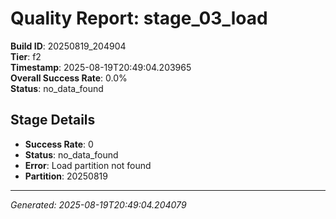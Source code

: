 # Quality Report: stage_03_load

**Build ID**: 20250819_204904  
**Tier**: f2  
**Timestamp**: 2025-08-19T20:49:04.203965  
**Overall Success Rate**: 0.0%  
**Status**: no_data_found

## Stage Details

- **Success Rate**: 0
- **Status**: no_data_found
- **Error**: Load partition not found
- **Partition**: 20250819

---
*Generated: 2025-08-19T20:49:04.204079*
